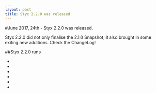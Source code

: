 ```yaml
---
layout: post
title: Styx 2.2.0 was released
---
```


#June 2017, 24th - Styx 2.2.0 was released.

Styx 2.2.0 did not only finalise the 2.1.0 Snapshot, it also brought in some exiting new additions. Check the ChangeLog!

##Styx 2.2.0 runs

  - 
  - 
  - 
  - 
  - 
  - 